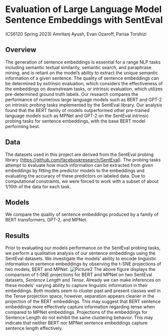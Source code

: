 # Evaluation of Large Language Model Sentence Embeddings with SentEval 
(CS6120 Spring 2023) Amritanj Ayush, Evan Ozaroff, Parisa Torshizi

## Overview
The generation of sentence embeddings is essential for a range NLP tasks including semantic textual similarity, semantic search, and paraphrase mining, and is reliant on the model’s ability to extract the unique semantic information of a given sentence. The quality of sentence embeddings can be determined by extrinsic evaluation, which considers the effectiveness of the embeddings on downstream tasks, or intrinsic evaluation, which utilizes pre-determined ground truth labels. Our research compares the performance of numerous large language models such as BERT and GPT-2 on intrinsic probing tasks implemented by the SentEval library. Our analysis found that the BERT family of models outperformed other pre-trained language models such as MPNet and GPT-2 on the SentEval intrinsic probing tasks for sentence embeddings, with the base BERT model performing best.

## Data
The datasets used in this project are derived from the SentEval probing library (https://github.com/facebookresearch/SentEval). The probing tasks attempt to evaluate how much information can be extracted from given embeddings by fitting the predictor models to the embeddings and evaluating the accuracy of these predictors on labeled data. Due to computational constraints, we were forced to work with a subset of about 1/10th of the data for each task. 

## Models
We compare the quality of  sentence embeddings produced by a family of BERT transformers, GPT-2, and MPNet.

## Results
Prior to evaluating our models performance on the SentEval probing tasks, we perform a qualitative analysis of our sentence embeddings using the SentEval datasets. We investigate the models’ ability to encode linguistic information in sentence embeddings by observing the t-SNE projections of two models, BERT and MPNet. 
![Picture2](https://github.com/evanozaroff/CS6120-Project/assets/31548066/e75caa86-c1a8-4bca-b424-40156fc9d07f)
The above figure displays the comparison of t-SNE projections for BERT and MPNet on two SentEval datasets, *Sentence Length* and *Tense*. Already we can make inferences on these models' varying ability to capture linguistic information in their embeddings. Both models seem to cluster past and present classes well in the Tense projection space, however, separation appears cleaner in the projection of the BERT embeddings. This may suggest that BERT sentence embeddings more effectively capture information regarding tense when compared to MPNet embeddings. Projections of the embeddings for Sentence Length do not exhibit the same clustering behavior. This may indicate that neither BERT nor MPNet sentence embeddings capture sentence length effectively. 


